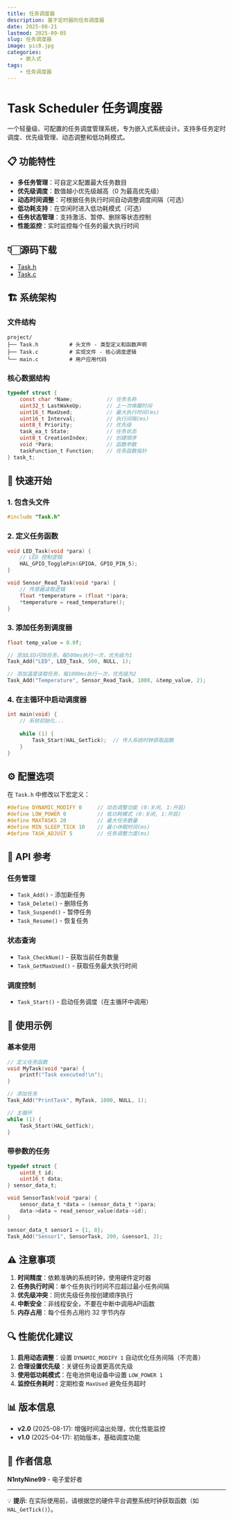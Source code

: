 ```yaml
---
title: 任务调度器
description: 基于定时器的任务调度器
date: 2025-08-21
lastmod: 2025-09-05
slug: 任务调度器
image: pic8.jpg
categories:
    - 嵌入式
tags:
    - 任务调度器
---
```


# Task Scheduler 任务调度器

一个轻量级、可配置的任务调度管理系统，专为嵌入式系统设计。支持多任务定时调度、优先级管理、动态调整和低功耗模式。

## 📋 功能特性

- **多任务管理**：可自定义配置最大任务数目
- **优先级调度**：数值越小优先级越高（0 为最高优先级）
- **动态时间调整**：可根据任务执行时间自动调整调度间隔（可选）
- **低功耗支持**：在空闲时进入低功耗模式（可选）
- **任务状态管理**：支持激活、暂停、删除等状态控制
- **性能监控**：实时监控每个任务的最大执行时间

## 👇🏻源码下载

- [Task.h](/code/Task/Task.h)
- [Task.c](/code/Task/Task.c)

## 🏗️ 系统架构


### 文件结构

```
project/
├── Task.h          # 头文件 - 类型定义和函数声明
├── Task.c          # 实现文件 - 核心调度逻辑
└── main.c          # 用户应用代码
```

### 核心数据结构

```c
typedef struct {
    const char *Name;           // 任务名称
    uint32_t LastWakeUp;        // 上一次唤醒时间
    uint16_t MaxUsed;           // 最大执行时间(ms)
    uint16_t Interval;          // 执行间隔(ms)
    uint8_t Priority;           // 优先级
    task_ea_t State;            // 任务状态
    uint8_t CreationIndex;      // 创建顺序
    void *Para;                 // 函数参数
    taskFunction_t Function;    // 任务函数指针
} task_t;
```

## 🔧 快速开始

### 1. 包含头文件

```c
#include "Task.h"
```

### 2. 定义任务函数

```c
void LED_Task(void *para) {
    // LED 控制逻辑
    HAL_GPIO_TogglePin(GPIOA, GPIO_PIN_5);
}

void Sensor_Read_Task(void *para) {
    // 传感器读取逻辑
    float *temperature = (float *)para;
    *temperature = read_temperature();
}
```

### 3. 添加任务到调度器

```c
float temp_value = 0.0f;

// 添加LED闪烁任务，每500ms执行一次，优先级为1
Task_Add("LED", LED_Task, 500, NULL, 1);

// 添加温度读取任务，每1000ms执行一次，优先级为2
Task_Add("Temperature", Sensor_Read_Task, 1000, &temp_value, 2);
```

### 4. 在主循环中启动调度器

```c
int main(void) {
    // 系统初始化...
    
    while (1) {
        Task_Start(HAL_GetTick);  // 传入系统时钟获取函数
    }
}
```

## ⚙️ 配置选项

在 `Task.h` 中修改以下宏定义：

```c
#define DYNAMIC_MODIFY 0     // 动态调整功能 (0:关闭, 1:开启)
#define LOW_POWER 0          // 低功耗模式 (0:关闭, 1:开启)
#define MAXTASKS 20          // 最大任务数量
#define MIN_SLEEP_TICK 10    // 最小休眠时间(ms)
#define TASK_ADJUST 5        // 任务调整力度(ms)
```

## 📖 API 参考

### 任务管理

- `Task_Add()` - 添加新任务
- `Task_Delete()` - 删除任务
- `Task_Suspend()` - 暂停任务
- `Task_Resume()` - 恢复任务

### 状态查询

- `Task_CheckNum()` - 获取当前任务数量
- `Task_GetMaxUsed()` - 获取任务最大执行时间

### 调度控制

- `Task_Start()` - 启动任务调度（在主循环中调用）

## 🎯 使用示例

### 基本使用

```c
// 定义任务函数
void MyTask(void *para) {
    printf("Task executed!\n");
}

// 添加任务
Task_Add("PrintTask", MyTask, 1000, NULL, 1);

// 主循环
while (1) {
    Task_Start(HAL_GetTick);
}
```

### 带参数的任务

```c
typedef struct {
    uint8_t id;
    uint16_t data;
} sensor_data_t;

void SensorTask(void *para) {
    sensor_data_t *data = (sensor_data_t *)para;
    data->data = read_sensor_value(data->id);
}

sensor_data_t sensor1 = {1, 0};
Task_Add("Sensor1", SensorTask, 200, &sensor1, 2);
```

## ⚠️ 注意事项

1. **时间精度**：依赖准确的系统时钟，使用硬件定时器
2. **任务执行时间**：单个任务执行时间不应超过最小任务间隔
3. **优先级冲突**：同优先级任务按创建顺序执行
4. **中断安全**：非线程安全，不要在中断中调用API函数
5. **内存占用**：每个任务占用约 32 字节内存

## 🔍 性能优化建议

1. **启用动态调整**：设置 `DYNAMIC_MODIFY 1` 自动优化任务间隔（不完善）
2. **合理设置优先级**：关键任务设置更高优先级
3. **使用低功耗模式**：在电池供电设备中设置 `LOW_POWER 1`
4. **监控任务耗时**：定期检查 `MaxUsed` 避免任务超时

## 📊 版本信息

- **v2.0** (2025-08-17): 增强时间溢出处理，优化性能监控
- **v1.0** (2025-04-17): 初始版本，基础调度功能

## 👥 作者信息

**N1ntyNine99** - 电子爱好者

---

💡 **提示**: 在实际使用前，请根据您的硬件平台调整系统时钟获取函数（如 `HAL_GetTick()`）。